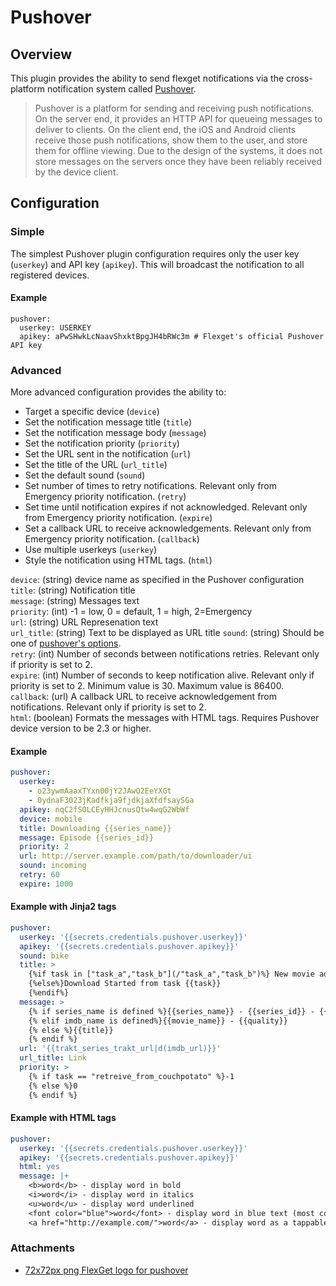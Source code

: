 # Pushover
## Overview
This plugin provides the ability to send flexget notifications via the cross-platform notification system called [Pushover](https://pushover.net/apps/clone/Flexget).

> Pushover is a platform for sending and receiving push notifications.  On the server end, it provides an HTTP API for queueing messages to deliver to clients. On the client end, the iOS and Android clients receive those push notifications, show them to the user, and store them for offline viewing.  Due to the design of the systems, it does not store messages on the servers once they have been reliably received by the device client.

## Configuration
### Simple
The simplest Pushover plugin configuration requires only the user key (`userkey`) and API key (`apikey`).  This will broadcast the notification to all registered devices.

#### Example
```
pushover:
  userkey: USERKEY
  apikey: aPwSHwkLcNaavShxktBpgJH4bRWc3m # Flexget's official Pushover API key
```

### Advanced
More advanced configuration provides the ability to:

* Target a specific device (`device`)
* Set the notification message title (`title`)
* Set the notification message body (`message`)
* Set the notification priority (`priority`)
* Set the URL sent in the notification (`url`)
* Set the title of the URL (`url_title`)
* Set the default sound (`sound`)
* Set number of times to retry notifications. Relevant only from Emergency priority notification. (`retry`)
* Set time until notification expires if not acknowledged. Relevant only from Emergency priority notification.  (`expire`)
* Set a callback URL to receive acknowledgements. Relevant only from Emergency priority notification. (`callback`)
* Use multiple userkeys (`userkey`)
* Style the notification using HTML tags. (`html`)

 `device`: (string) device name as specified in the Pushover configuration  
 `title`: (string) Notification title   
 `message`: (string) Messages text  
 `priority`: (int) -1 = low, 0 = default, 1 = high, 2=Emergency  
 `url`: (string) URL Represenation text   
 `url_title`: (string) Text to be displayed as URL title
 `sound`:  (string) Should be one of [pushover's options](https://pushover.net/api#sounds).  
 `retry`: (int) Number of seconds between notifications retries. Relevant only if priority is set to 2.   
 `expire`: (int) Number of seconds to keep notification alive. Relevant only if priority is set to 2. Minimum value is 30. Maximum value is 86400.  
 `callback`: (url) A callback URL to receive acknowledgement from notifications. Relevant only if priority is set to 2.  
 `html`: (boolean) Formats the messages with HTML tags. Requires Pushover device version to be 2.3 or higher.

#### Example
```yaml
pushover:
  userkey: 
    - o23ywmAaaxTYxn00jY2JAwQ2EeYXGt    
    - 0ydnaF3023jKadfkja9fjdkjaXfdfsaySGa
  apikey: nqC2fSOLCEyHHJcnusQtw4wqG2WbWf
  device: mobile
  title: Downloading {{series_name}}
  message: Episode {{series_id}}
  priority: 2
  url: http://server.example.com/path/to/downloader/ui
  sound: incoming
  retry: 60
  expire: 1000
```

#### Example with Jinja2 tags
```yaml
pushover:
  userkey: '{{secrets.credentials.pushover.userkey}}'
  apikey: '{{secrets.credentials.pushover.apikey}}'
  sound: bike
  title: >
    {%if task in ["task_a","task_b"](/"task_a","task_b")%} New movie added to queue
    {%else%}Download Started from task {{task}}
    {%endif%}
  message: >
    {% if series_name is defined %}{{series_name}} - {{series_id}} - {{trakt_ep_name}} - {{quality|d('')}}
    {% elif imdb_name is defined%}{{movie_name}} - {{quality}}
    {% else %}{{title}}
    {% endif %}
  url: '{{trakt_series_trakt_url|d(imdb_url)}}'
  url_title: Link
  priority: >
    {% if task == "retreive_from_couchpotato" %}-1
    {% else %}0
    {% endif %}
```
#### Example with HTML tags
```yaml
pushover:
  userkey: '{{secrets.credentials.pushover.userkey}}'
  apikey: '{{secrets.credentials.pushover.apikey}}'
  html: yes
  message: |+
    <b>word</b> - display word in bold
    <i>word</i> - display word in italics
    <u>word</u> - display word underlined
    <font color="blue">word</font> - display word in blue text (most colors and   hex codes permitted)
    <a href="http://example.com/">word</a> - display word as a tappable link to http://example.com/
```
### Attachments
* [72x72px png FlexGet logo for pushover](/attachments/Plugins/pushover/flexget_logo.png)